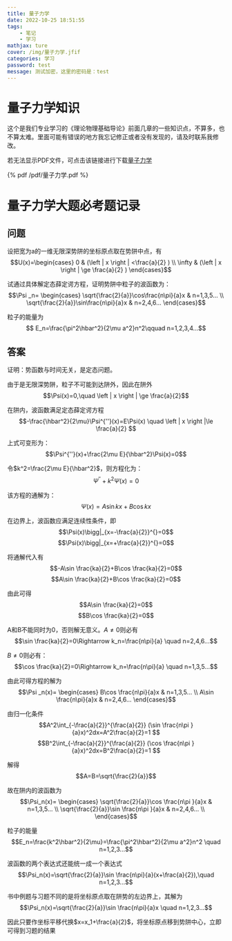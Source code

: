 ```yaml
---
title: 量子力学
date: 2022-10-25 18:51:55
tags: 
    - 笔记
    - 学习
mathjax: ture
cover: /img/量子力学.jfif
categories: 学习 
password: test
message: 测试加密，这里的密码是：test
---
```

# 量子力学知识

这个是我们专业学习的《理论物理基础导论》前面几章的一些知识点，不算多，也不算太难。里面可能有错误的地方我忘记修正或者没有发现的，请及时联系我修改。

若无法显示PDF文件，可点击该链接进行下载[量子力学](https://github.com/Aurora7july/files/blob/main/%E7%AC%94%E8%AE%B0PDF/%E9%87%8F%E5%AD%90%E5%8A%9B%E5%AD%A6.pdf)

{% pdf /pdf/量子力学.pdf %}

# 量子力学大题必考题记录

## 问题
设把宽为a的一维无限深势阱的坐标原点取在势阱中点，有
$$U(x)=\begin{cases}
 0 & (\left | x \right | <\frac{a}{2} ) \\
 \infty  & (\left | x \right | \ge \frac{a}{2} )
\end{cases}$$

试通过具体解定态薛定谔方程，证明势阱中粒子的波函数为：
$$\Psi _n=
\begin{cases}
 \sqrt{\frac{2}{a}}\cos\frac{n\pi}{a}x & n=1,3,5... \\
 \sqrt{\frac{2}{a}}\sin\frac{n\pi}{a}x & n=2,4,6...
\end{cases}$$

粒子的能量为
$$ E_n=\frac{\pi^2\hbar^2}{2\mu a^2}n^2\qquad n=1,2,3,4...$$
## 答案
证明：势函数与时间无关，是定态问题。

由于是无限深势阱，粒子不可能到达阱外，因此在阱外
$$\Psi(x)=0,\quad \left | x \right | \ge \frac{a}{2}$$

在阱内，波函数满足定态薛定谔方程
$$-\frac{\hbar^2}{2\mu}\Psi^{''}(x)=E\Psi(x)
\quad \left | x \right |\le \frac{a}{2} $$

上式可变形为： 
$$\Psi^{''}(x)+\frac{2\mu E}{\hbar^2}\Psi(x)=0$$

令$k^2=\frac{2\mu E}{\hbar^2}$，则方程化为：
$$\Psi^{''}+k^2\Psi(x)=0$$

该方程的通解为：
$$\Psi(x)=A\sin kx+B\cos kx$$

在边界上，波函数应满足连续性条件，即
$$\Psi(x)\bigg|_{x=-\frac{a}{2}}^{}=0$$
$$\Psi(x)\bigg|_{x=+\frac{a}{2}}^{}=0$$

将通解代入有
$$-A\sin \frac{ka}{2}+B\cos \frac{ka}{2}=0$$
$$A\sin \frac{ka}{2}+B\cos \frac{ka}{2}=0$$

由此可得
$$A\sin \frac{ka}{2}=0$$
$$B\cos \frac{ka}{2}=0$$

A和B不能同时为0，否则解无意义。$A\ne 0$则必有
$$\sin \frac{ka}{2}=0\Rightarrow k_n=\frac{n\pi}{a} \quad n=2,4,6...$$

$B\ne 0$则必有：
$$\cos \frac{ka}{2}=0\Rightarrow k_n=\frac{n\pi}{a} \quad n=1,3,5...$$

由此可得方程的解为
$$\Psi _n(x)=
\begin{cases}
 B\cos \frac{n\pi}{a}x  & n=1,3,5... \\
 A\sin \frac{n\pi}{a}x  & n=2,4,6... 
\end{cases}$$

由归一化条件
$$A^2\int_{-\frac{a}{2}}^{\frac{a}{2}} (\sin \frac{n\pi }{a}x)^2dx=A^2\frac{a}{2}=1 $$
$$B^2\int_{-\frac{a}{2}}^{\frac{a}{2}} (\cos \frac{n\pi }{a}x)^2dx=B^2\frac{a}{2}=1 $$

解得
$$A=B=\sqrt{\frac{2}{a}}$$

故在阱内的波函数为
$$\Psi_n(x)=
\begin{cases}
 \sqrt{\frac{2}{a}}\cos \frac{n\pi }{a}x   & n=1,3,5... \\
 \sqrt{\frac{2}{a}}\sin \frac{n\pi }{a}x   & n=2,4,6... \\
\end{cases}$$

粒子的能量
$$E_n=\frac{k^2\hbar^2}{2\mu}=\frac{\pi^2\hbar^2}{2\mu a^2}n^2 \quad n=1,2,3...$$

波函数的两个表达式还能统一成一个表达式
$$\Psi_n(x)=\sqrt{\frac{2}{a}}\sin \frac{n\pi}{a}(x+\frac{a}{2}),\quad n=1,2,3...$$

书中例题与习题不同的是将坐标原点取在阱势的左边界上，其解为
$$\Psi_n(x)=\sqrt{\frac{2}{a}}\sin \frac{n\pi}{a}x \quad n=1,2,3...$$

因此只要作坐标平移代换$x=x_1+\frac{a}{2}$，将坐标原点移到势阱中心，立即可得到习题的结果